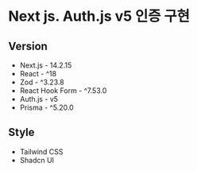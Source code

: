 # Next js. Auth.js v5 인증 구현

## Version

- Next.js - 14.2.15
- React - ^18
- Zod - ^3.23.8
- React Hook Form - ^7.53.0
- Auth.js - v5
- Prisma - ^5.20.0

## Style

- Tailwind CSS
- Shadcn UI